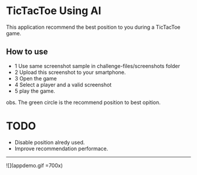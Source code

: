 # TicTacToe Using AI
This application recommend the best position to you during a TicTacToe game.


## How to use
- 1 Use same screenshot sample in challenge-files/screenshots folder
- 2 Upload this screenshot to your smartphone.
- 3 Open the game
- 4 Select a player and a valid screenshot
- 5 play the game.

obs. The green circle is the recommend position to best opition.


# TODO
 - Disable position alredy used.
 - Improve recommendation performace.

---
 ![](appdemo.gif =700x)